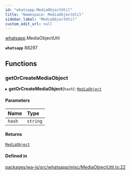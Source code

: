 ```yaml
---
id: "whatsapp.MediaObjectUtil"
title: "Namespace: MediaObjectUtil"
sidebar_label: "MediaObjectUtil"
custom_edit_url: null
---
```


[whatsapp](whatsapp.md).MediaObjectUtil

**`whatsapp`** 88297

## Functions

### getOrCreateMediaObject

▸ **getOrCreateMediaObject**(`hash`): [`MediaObject`](../classes/whatsapp.MediaObject.md)

#### Parameters

| Name | Type |
| :------ | :------ |
| `hash` | `string` |

#### Returns

[`MediaObject`](../classes/whatsapp.MediaObject.md)

#### Defined in

[packages/wa-js/src/whatsapp/misc/MediaObjectUtil.ts:22](https://github.com/wppconnect-team/wa-js/blob/main/src/whatsapp/misc/MediaObjectUtil.ts#L22)
